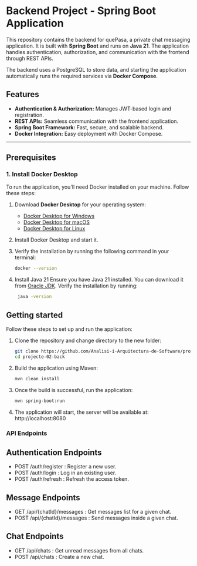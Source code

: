 # Backend Project - Spring Boot Application

This repository contains the backend for quePasa, a private chat messaging application. It is built with **Spring Boot** and runs on **Java 21**. The application handles authentication, authorization, and communication with the frontend through REST APIs.

The backend uses a PostgreSQL to store data, and starting the application automatically runs the required services via **Docker Compose**.

## Features

- **Authentication & Authorization:** Manages JWT-based login and registration.
- **REST APIs:** Seamless communication with the frontend application.
- **Spring Boot Framework:** Fast, secure, and scalable backend.
- **Docker Integration:** Easy deployment with Docker Compose.

---

## Prerequisites

### 1. Install Docker Desktop
To run the application, you'll need Docker installed on your machine. Follow these steps:

1. Download **Docker Desktop** for your operating system:
   - [Docker Desktop for Windows](https://www.docker.com/products/docker-desktop/)
   - [Docker Desktop for macOS](https://www.docker.com/products/docker-desktop/)
   - [Docker Desktop for Linux](https://docs.docker.com/desktop/install/linux-install/)

2. Install Docker Desktop and start it.

3. Verify the installation by running the following command in your terminal:
   ```bash
   docker --version
4. Install Java 21
  Ensure you have Java 21 installed. You can download it from [Oracle JDK](https://www.oracle.com/java/technologies/downloads/). Verify the installation by running:
   ```bash
    java -version
## Getting started
Follow these steps to set up and run the application:
1. Clone the repository and change directory to the new folder:
   ```bash
   git clone https://github.com/Analisi-i-Arquitectura-de-Software/projecte-02-back.git
   cd projecte-02-back
2. Build the application using Maven:
   ```bash
   mvn clean install
3. Once the build is successful, run the application:
    ```bash
   mvn spring-boot:run
5. The application will start, the server will be available at: http://localhost:8080
### API Endpoints
## Authentication Endpoints
   - POST /auth/register : Register a new user.
   - POST /auth/login : Log in an existing user.
   - POST /auth/refresh : Refresh the access token.
## Message Endpoints
   - GET /api/{chatId}/messages : Get messages list for a given chat.
   - POST /api/{chatId}/messages : Send messages inside a given chat.
## Chat Endpoints
   - GET /api/chats : Get unread messages from all chats.
   - POST /api/chats : Create a new chat.
   
   
   
   
